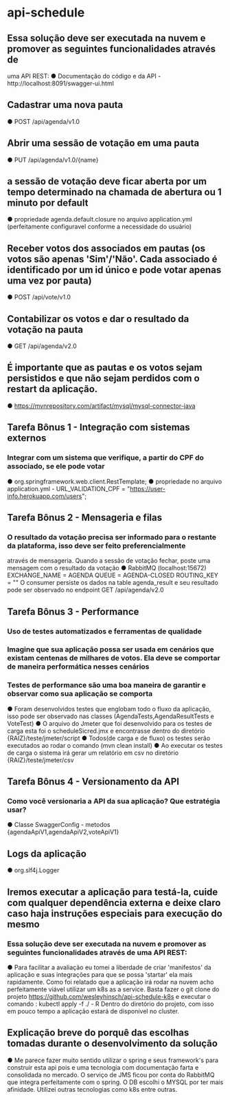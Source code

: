 # api-schedule


## Essa solução deve ser executada na nuvem e promover as seguintes funcionalidades através de
uma API REST: 
● Documentação do código e da API -  http://localhost:8091/swagger-ui.html


## Cadastrar uma nova pauta
● POST /api/agenda/v1.0

## Abrir uma sessão de votação em uma pauta
●  PUT /api/agenda/v1.0/{name}
## a sessão de votação deve ficar aberta por um tempo determinado na chamada de abertura ou 1 minuto por default
●  propriedade agenda.default.closure no arquivo application.yml (perfeitamente configuravel conforme a necessidade do usuário)


## Receber votos dos associados em pautas (os votos são apenas 'Sim'/'Não'. Cada associado é identificado por um id único e pode votar apenas uma vez por pauta)
● POST /api/vote/v1.0

## Contabilizar os votos e dar o resultado da votação na pauta
●  GET /api/agenda/v2.0

## É importante que as pautas e os votos sejam persistidos e que não sejam perdidos com o restart da aplicação.
● https://mvnrepository.com/artifact/mysql/mysql-connector-java

## Tarefa Bônus 1 - Integração com sistemas externos
### Integrar com um sistema que verifique, a partir do CPF do associado, se ele pode votar
●  org.springframework.web.client.RestTemplate;
●  propriedade no arquivo application.yml - URL_VALIDATION_CPF = "https://user-info.herokuapp.com/users"; 

## Tarefa Bônus 2 - Mensageria e filas
### O resultado da votação precisa ser informado para o restante da plataforma, isso deve ser feito preferencialmente 
através de mensageria. Quando a sessão de votação fechar, poste uma mensagem com o resultado da votação
●  RabbitMQ (localhost:15672)
   EXCHANGE_NAME = AGENDA
   QUEUE = AGENDA-CLOSED
   ROUTING_KEY = ""
O consumer persiste os dados na table agenda_result e seu resultado pode ser observado no endpoint GET /api/agenda/v2.0


## Tarefa Bônus 3 - Performance
### Uso de testes automatizados e ferramentas de qualidade
###  Imagine que sua aplicação possa ser usada em cenários que existam centenas de milhares de votos. Ela deve se comportar de maneira performática nesses cenários
### Testes de performance são uma boa maneira de garantir e observar como sua aplicação se comporta
●  Foram desenvolvidos testes que englobam todo o fluxo da aplicação, isso pode ser observado nas classes  (AgendaTests,AgendaResultTests e VoteTest)
●  O arquivo do Jmeter que foi desenvolvido para os testes de carga esta foi o scheduleSicred.jmx e encontrasse dentro do diretório {RAIZ}/teste/jmeter/script
●  Todos(de carga e de fluxo) os testes serão executados ao rodar o comando (mvn clean install)
●  Ao executar os testes de carga o sistema irá gerar um relatório em csv no diretório {RAIZ}/teste/jmeter/csv

## Tarefa Bônus 4 - Versionamento da API
###  Como você versionaria a API da sua aplicação? Que estratégia usar?
● Classe SwaggerConfig - metodos {agendaApiV1,agendaApiV2,voteApiV1}

## Logs da aplicação
● org.slf4j.Logger

## Iremos executar a aplicação para testá-la, cuide com qualquer dependência externa e deixe claro caso haja instruções especiais para execução do mesmo
### Essa solução deve ser executada na nuvem e promover as seguintes funcionalidades através de uma API REST:

●  Para facilitar a avaliação eu tomei a liberdade de criar 'manifestos' da aplicação e suas integrações
para  que se possa 'startar' ela mais rapidamente.
Como foi relatado que a aplicação irá rodar na nuvem acho perfeitamente viável utilizar um k8s as a service.
Basta fazer o git clone do projeto https://github.com/wesleyhinsch/api-schedule-k8s e executar o comando :
kubectl apply -f ./ - R
Dentro do diretório do projeto, com isso em pouco tempo a aplicação estará de disponivel no cluster.

## Explicação breve do porquê das escolhas tomadas durante o desenvolvimento da solução

●  Me parece fazer muito sentido utilizar o spring e seus framework's para construir esta api pois e uma tecnologia com
documentação farta e consolidada no mercado. O serviço de JMS ficou por conta do RabbitMQ que integra perfeitamente com 
o spring. O DB escolhi o MYSQL por ter mais afinidade. Utilizei outras tecnologias como k8s entre outras.